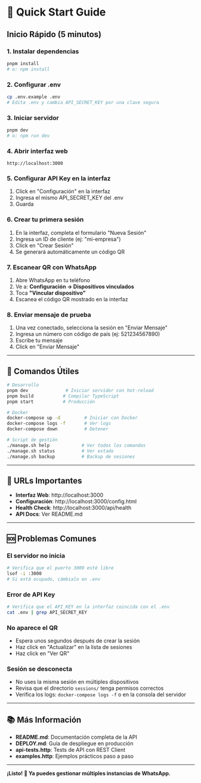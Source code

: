 # 🚀 Quick Start Guide

## Inicio Rápido (5 minutos)

### 1. Instalar dependencias

```bash
pnpm install
# o: npm install
```

### 2. Configurar .env

```bash
cp .env.example .env
# Edita .env y cambia API_SECRET_KEY por una clave segura
```

### 3. Iniciar servidor

```bash
pnpm dev
# o: npm run dev
```

### 4. Abrir interfaz web

```
http://localhost:3000
```

### 5. Configurar API Key en la interfaz

1. Click en "Configuración" en la interfaz
2. Ingresa el mismo API_SECRET_KEY del .env
3. Guarda

### 6. Crear tu primera sesión

1. En la interfaz, completa el formulario "Nueva Sesión"
2. Ingresa un ID de cliente (ej: "mi-empresa")
3. Click en "Crear Sesión"
4. Se generará automáticamente un código QR

### 7. Escanear QR con WhatsApp

1. Abre WhatsApp en tu teléfono
2. Ve a: **Configuración → Dispositivos vinculados**
3. Toca **"Vincular dispositivo"**
4. Escanea el código QR mostrado en la interfaz

### 8. Enviar mensaje de prueba

1. Una vez conectado, selecciona la sesión en "Enviar Mensaje"
2. Ingresa un número con código de país (ej: 521234567890)
3. Escribe tu mensaje
4. Click en "Enviar Mensaje"

---

## 📝 Comandos Útiles

```bash
# Desarrollo
pnpm dev              # Iniciar servidor con hot-reload
pnpm build           # Compilar TypeScript
pnpm start           # Producción

# Docker
docker-compose up -d         # Iniciar con Docker
docker-compose logs -f       # Ver logs
docker-compose down          # Detener

# Script de gestión
./manage.sh help            # Ver todos los comandos
./manage.sh status          # Ver estado
./manage.sh backup          # Backup de sesiones
```

---

## 🔗 URLs Importantes

- **Interfaz Web**: http://localhost:3000
- **Configuración**: http://localhost:3000/config.html
- **Health Check**: http://localhost:3000/api/health
- **API Docs**: Ver README.md

---

## 🆘 Problemas Comunes

### El servidor no inicia

```bash
# Verifica que el puerto 3000 esté libre
lsof -i :3000
# Si está ocupado, cámbialo en .env
```

### Error de API Key

```bash
# Verifica que el API_KEY en la interfaz coincida con el .env
cat .env | grep API_SECRET_KEY
```

### No aparece el QR

- Espera unos segundos después de crear la sesión
- Haz click en "Actualizar" en la lista de sesiones
- Haz click en "Ver QR"

### Sesión se desconecta

- No uses la misma sesión en múltiples dispositivos
- Revisa que el directorio `sessions/` tenga permisos correctos
- Verifica los logs: `docker-compose logs -f` o en la consola del servidor

---

## 📚 Más Información

- **README.md**: Documentación completa de la API
- **DEPLOY.md**: Guía de despliegue en producción
- **api-tests.http**: Tests de API con REST Client
- **examples.http**: Ejemplos prácticos paso a paso

---

**¡Listo! 🎉 Ya puedes gestionar múltiples instancias de WhatsApp.**
